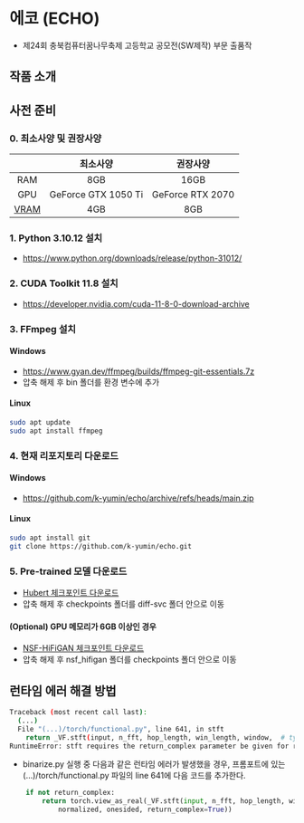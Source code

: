 # 에코 (ECHO)
- 제24회 충북컴퓨터꿈나무축제 고등학교 공모전(SW제작) 부문 출품작

## 작품 소개

## 사전 준비

### 0. 최소사양 및 권장사양
||최소사양|권장사양|
|:-:|:-:|:-:|
|RAM|8GB|16GB|
|GPU|GeForce GTX 1050 Ti|GeForce RTX 2070|
|[VRAM](https://en.wikipedia.org/wiki/Video_random-access_memory)|4GB|8GB|

### 1. Python 3.10.12 설치
 - https://www.python.org/downloads/release/python-31012/

### 2. CUDA Toolkit 11.8 설치
 - https://developer.nvidia.com/cuda-11-8-0-download-archive

### 3. FFmpeg 설치

#### Windows
  - https://www.gyan.dev/ffmpeg/builds/ffmpeg-git-essentials.7z
  - 압축 해제 후 bin 폴더를 환경 변수에 추가

#### Linux
```bash
sudo apt update
sudo apt install ffmpeg
```

### 4. 현재 리포지토리 다운로드

#### Windows
 - https://github.com/k-yumin/echo/archive/refs/heads/main.zip

#### Linux
```bash
sudo apt install git
git clone https://github.com/k-yumin/echo.git
```

### 5. Pre-trained 모델 다운로드
 - [Hubert 체크포인트 다운로드](https://mega.nz/folder/AstwSTjC#GfRANHw8AuuNnveTEVcHdg)
 - 압축 해제 후 checkpoints 폴더를 diff-svc 폴더 안으로 이동

#### (Optional) GPU 메모리가 6GB 이상인 경우
 - [NSF-HiFiGAN 체크포인트 다운로드](https://github.com/MLo7Ghinsan/MLo7_Diff-SVC_models/releases/download/diff-svc-necessary-checkpoints/nsf_hifigan.zip)
 - 압축 해제 후 nsf_hifigan 폴더를 checkpoints 폴더 안으로 이동

## 런타임 에러 해결 방법
```bash
Traceback (most recent call last):
  (...)
  File "(...)/torch/functional.py", line 641, in stft
    return _VF.stft(input, n_fft, hop_length, win_length, window,  # type: ignore[attr-defined]
RuntimeError: stft requires the return_complex parameter be given for real inputs, and will further require that return_complex=True in a future PyTorch release.
```
 - binarize.py 실행 중 다음과 같은 런타임 에러가 발생했을 경우, 프롬포트에 있는 (...)/torch/functional.py 파일의 line 641에 다음 코드를 추가한다.
```python
    if not return_complex:
        return torch.view_as_real(_VF.stft(input, n_fft, hop_length, win_length, window,  # type: ignore[attr-defined]
            normalized, onesided, return_complex=True))
```
